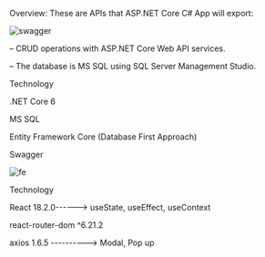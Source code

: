 Overview:
These are APIs that ASP.NET Core C# App will export:

![swagger](https://github.com/blessedneelesh/CustomerCRUD_CSharp_React/assets/54150796/53a60d15-7783-4034-989a-62ca16e4856b)

– CRUD operations with ASP.NET Core Web API services.

– The database is MS SQL using SQL Server Management Studio.

Technology

.NET Core 6

MS SQL

Entity Framework Core (Database First Approach)

Swagger



![fe](https://github.com/blessedneelesh/CustomerCRUD_CSharp_React/assets/54150796/03de359a-abf5-4c70-a5b3-312f703e67fb)

Technology

React 18.2.0------> useState, useEffect, useContext

react-router-dom ^6.21.2

axios 1.6.5 ----------> Modal, Pop up

